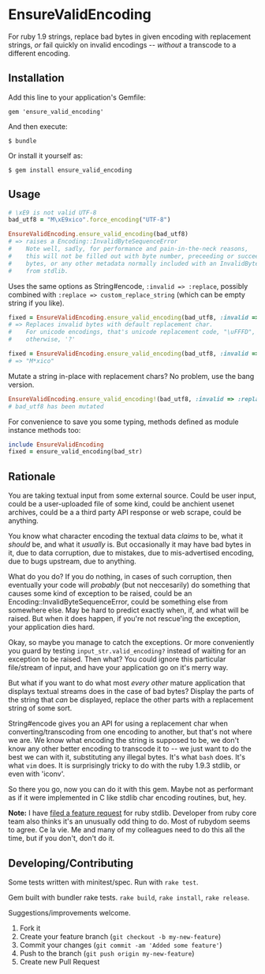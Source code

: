 # EnsureValidEncoding

For ruby 1.9 strings, replace bad bytes in given encoding with replacement strings, _or_ fail quickly on invalid encodings --  _without_ a transcode to a different encoding. 

## Installation

Add this line to your application's Gemfile:

    gem 'ensure_valid_encoding'

And then execute:

    $ bundle

Or install it yourself as:

    $ gem install ensure_valid_encoding

## Usage

~~~ruby
# \xE9 is not valid UTF-8
bad_utf8 = "M\xE9xico".force_encoding("UTF-8")  

EnsureValidEncoding.ensure_valid_encoding(bad_utf8)
# => raises a Encoding::InvalidByteSequenceError
#    Note well, sadly, for performance and pain-in-the-neck reasons,
#    this will not be filled out with byte number, preceeding or succeeding
#    bytes, or any other metadata normally included with an InvalidByteSequenceError
#    from stdlib. 
~~~~

Uses the same options as String#encode, `:invalid => :replace`, possibly
combined with `:replace => custom_replace_string` (which can be empty
string if you like). 

~~~ruby
fixed = EnsureValidEncoding.ensure_valid_encoding(bad_utf8, :invalid => :replace)
# => Replaces invalid bytes with default replacement char. 
#    For unicode encodings, that's unicode replacement code, "\uFFFD",
#    otherwise, '?'

fixed = EnsureValidEncoding.ensure_valid_encoding(bad_utf8, :invalid => :replace, :replace => "*")
# => "M*xico"
~~~

Mutate a string in-place with replacement chars? No problem, use the bang
version. 

~~~ruby
EnsureValidEncoding.ensure_valid_encoding!(bad_utf8, :invalid => :replace)
# bad_utf8 has been mutated
~~~

For convenience to save you some typing, methods defined as module instance
methods too:

~~~ruby
include EnsureValidEncoding
fixed = ensure_valid_encoding(bad_str)
~~~

## Rationale

You are taking textual input from some external source. Could be user input, 
could be a user-uploaded file of some kind, could be anchient usenet archives,
could be a a third party API response or web scrape, could be anything. 

You know what character encoding the textual data _claims_ to be, what it
_should_ be, and what it _usually_ is.  But occasionally it may have bad bytes
in it, due to data corruption, due to mistakes, due to mis-advertised encoding, 
due to bugs upstream, due to anything. 

What do you do?  If you do nothing, in cases of such corruption, then 
eventually your code will _probably_ (but not neccesarily) do something 
that causes some kind of exception to be raised, could be an 
Encoding::InvalidByteSequenceError, could be something else from somewhere else. 
May be hard to predict exactly when, if, and what will be raised. 
But when it does happen, if you're not rescue'ing the exception, 
your application dies hard. 

Okay, so maybe you manage to catch the exceptions. Or more 
conveniently you guard by testing `input_str.valid_encoding?` instead of waiting
for an exception to be raised. Then what? You could ignore this particular 
file/stream of input, and have your application go on it's merry way. 

But what if you want to do what most _every other_ mature application that
displays textual streams does in the case of bad bytes? Display the parts of the
string that _can_ be displayed, replace the other parts with a replacement
string of some sort. 

String#encode gives you an API for using a replacement char when converting/transcoding
from one encoding to another, but that's not where we are. We know what encoding
the string is supposed to be, we don't know any other better encoding to 
transcode it to -- we just want to do the best we can with it, substituting
any illegal bytes. It's what `bash` does. It's what `vim` does.  It is
surprisingly tricky to do with the ruby 1.9.3 stdlib, or even with 'iconv'. 

So there you go, now you can do it with this gem. Maybe not as performant 
as if it were implemented in C like stdlib char encoding routines, but, hey. 

 
**Note:** I have [filed a feature request](https://bugs.ruby-lang.org/issues/6321) for ruby stdlib. Developer from 
ruby core team also thinks it's an unusually odd thing to do. Most of rubydom seems to agree. Ce la vie. Me and
many of my colleagues need to do this all the time, but if you don't, don't do it. 

## Developing/Contributing

Some tests written with minitest/spec. Run with `rake test`. 

Gem built with bundler rake tests. `rake build`, `rake install`, `rake release`. 

Suggestions/improvements welcome. 

1. Fork it
2. Create your feature branch (`git checkout -b my-new-feature`)
3. Commit your changes (`git commit -am 'Added some feature'`)
4. Push to the branch (`git push origin my-new-feature`)
5. Create new Pull Request

